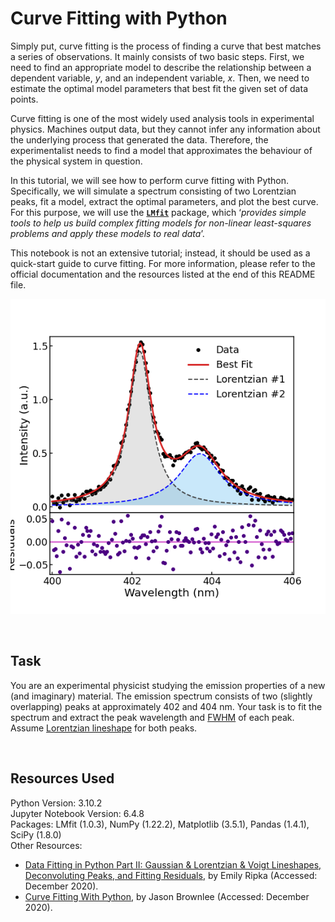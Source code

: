 # Curve Fitting with Python

Simply put, curve fitting is the process of finding a curve that best matches a series of observations. 
It mainly consists of two basic steps. First, we need to find an appropriate model to describe the 
relationship between a dependent variable, *y*, and an independent variable, *x*. Then, we need to estimate the optimal model parameters that best fit the given set of data points.

Curve fitting is one of the most widely used analysis tools in experimental physics. Machines output data, but they cannot infer any information about the underlying process that generated the data. 
Therefore, the experimentalist needs to find a model that approximates the behaviour of the physical system in question. 

Ιn this tutorial, we will see how to perform curve fitting with Python. Specifically, we will simulate a spectrum consisting of two Lorentzian peaks, fit a model, extract the optimal parameters, 
and plot the best curve. For this purpose, we will use the **[`LMfit`](https://pypi.org/project/lmfit/)** package, which ‘*provides simple tools to help us build complex fitting models for non-linear least-squares problems and apply these models to real data*’. 

This notebook is not an extensive tutorial; instead, it should be used as a quick-start guide to curve fitting. 
For more information, please refer to the official documentation and the resources listed at the end of this README file.

<p align="center">
  <img src="/Curve Fitting/Fitted_Spectrum.png" width="600" title="hover text">
</p>

<br>

## Task

You are an experimental physicist studying the emission properties of a new (and imaginary) material. The emission spectrum consists of two (slightly overlapping) peaks at approximately 402 and 404 nm. 
Your task is to fit the spectrum and extract the peak wavelength and [FWHM](https://en.wikipedia.org/wiki/Full_width_at_half_maximum) of each peak. 
Assume [Lorentzian lineshape](https://en.wikipedia.org/wiki/Cauchy_distribution) for both peaks.

<br>

## Resources Used

Python Version: 3.10.2 <br>
Jupyter Notebook Version: 6.4.8 <br>
Packages: LMfit (1.0.3), NumPy (1.22.2), Matplotlib (3.5.1), Pandas (1.4.1), SciPy (1.8.0)<br>
Other Resources:
- [Data Fitting in Python Part II: Gaussian & Lorentzian & Voigt Lineshapes, Deconvoluting Peaks, and Fitting Residuals](http://www.emilygraceripka.com/blog/16), by Emily Ripka (Accessed: December 2020).
- [Curve Fitting With Python](https://machinelearningmastery.com/curve-fitting-with-python/), by Jason Brownlee (Accessed: December 2020).
